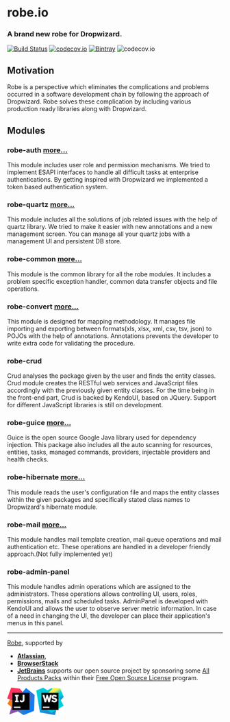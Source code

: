 
# robe.io

### A brand new robe for Dropwizard.

[![Build Status](https://travis-ci.org/robeio/robe.svg?branch=DW1.0-migration)](https://travis-ci.org/robeio/robe)
[![codecov.io](https://codecov.io/github/robeio/robe/coverage.svg?branch=master)](https://codecov.io/gh/robeio/robe/branch/master)
[![Bintray](https://img.shields.io/bintray/v/robeio/maven/robe.svg)](https://img.shields.io/bintray/v/robeio/maven/robe.svg)
![codecov.io](https://codecov.io/github/robeio/robe/branch.svg?branch=master)


## Motivation
Robe is a perspective which eliminates the complications and problems occurred in a software development chain by following the approach of Dropwizard.
Robe solves these complication by including various production ready libraries along with Dropwizard.

## Modules
### robe-auth [more...](./docs/en/modules/robe-auth.md)
This module includes user role and permission mechanisms. We tried to implement ESAPI interfaces to handle all difficult tasks at enterprise authentications. By getting inspired with Dropwizard we implemented a token based authentication system. 

### robe-quartz [more...](./docs/en/modules/robe-quartz.md)
This module includes all the solutions of job related issues with the help of quartz library. We tried to make it easier with new annotations and a new management screen. You can manage all your quartz jobs with a management UI and persistent DB store.

### robe-common [more...](./docs/en/modules/robe-common.md)
 This module is the common library for all the robe modules. It includes a problem specific exception handler, common data transfer objects and file operations.

### robe-convert [more...](./docs/en/modules/robe-convert.md)
This module is designed for mapping methodology. It manages file importing and exporting between formats(xls, xlsx, xml, csv, tsv, json) to POJOs with the help of annotations. Annotations prevents the developer to write extra code for validating the procedure. 

### robe-crud 
Crud analyses the package given by the user and finds the entity classes. Crud module creates the RESTful web services and JavaScript files accordingly with the previously given entity classes. For the time being in the front-end part, Crud is backed by KendoUI, based on JQuery. Support for different JavaScript libraries is still on development.

### robe-guice  [more...](./docs/en/modules/robe-convert.md)
Guice is the open source Google Java library used for dependency injection. This package also includes all the auto scanning for resources, entities, tasks, managed commands, providers, injectable providers and health checks.

### robe-hibernate [more...](./docs/en/modules/robe-hibernate.md)
This module reads the user's configuration file and maps the entity classes within the given packages and specifically stated class names to Dropwizard's hibernate module.

### robe-mail [more...](./docs/en/modules/robe-mail.md)
This module handles mail template creation, mail queue operations and mail authentication etc. These operations are handled in a developer friendly approach.(Not fully implemented yet)

### robe-admin-panel 
This module handles admin operations which are assigned to the administrators. These operations allows controlling UI, users, roles, permissions, mails and scheduled tasks. AdminPanel is developed with KendoUI and allows the user to observe server metric information. In case of a need in changing the UI, the developer can place their application's menus in this panel. 


---

[Robe](http://www.robe.io), supported by 
* [**Atlassian**](https://www.atlassian.com/), 
* [**BrowserStack**](http://www.browserstack.com/)
* [**JetBrains**](https://www.jetbrains.com/) supports our open source project by sponsoring some [All Products Packs](https://www.jetbrains.com/products.html) within their [Free Open Source License](https://www.jetbrains.com/buy/opensource/) program.

![idea](docs/img/icon_IntelliJIDEA.png)
![webstorm](docs/img/icon_WebStorm.png)


